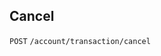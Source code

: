 ## Cancel

`POST` `/account/transaction/cancel`

<!--   - other-transaction-requests.md -->

<!--   - cancel.md -->

<!--   - refund.md -->
<!--   - removing-flags.md -->
<!--   - client-accounts.md -->
<!--   - what-are-client-accounts-and-how-can-we-use-them.md -->
